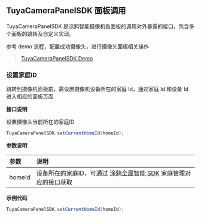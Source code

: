 ## TuyaCameraPanelSDK 面板调用

TuyaCameraPanelSDK 是涂鸦智能摄像机各面板的调用对外暴露的接口，包含多个面板的跳转及自定义实现。

参考 demo 流程，配置成功摄像头，进行摄像头面板相关操作 

> [TuyaCameraPanelSDK Demo](<https://github.com/TuyaInc/tuyasmart_camera_panel_android_sdk>)



### 设置家庭ID

跳转到摄像机面板前，需设置摄像机设备所在的家庭 Id，通过家庭 Id 和设备 Id 进入相应的面板页面

**接口说明**

设置摄像头当前所在的家庭ID

 ```java
TuyaCameraPanelSDK.setCurrentHomeId(homeId);
 ```

 **参数说明**

| 参数   | 说明                                                         |
| :----- | :----------------------------------------------------------- |
| homeId | 设备所在的家庭ID，可通过 [涂鸦全屋智能 SDK](https://tuyainc.github.io/tuyasmart_home_android_sdk_doc/zh-hans/) 家庭管理对应的接口获取 |

**示例代码**

 ```java
TuyaCameraPanelSDK.setCurrentHomeId(homeId);
 ```

